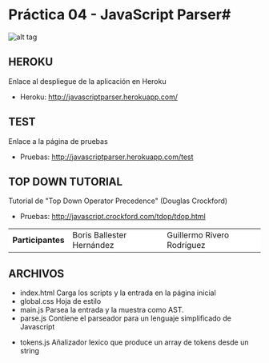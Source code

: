 # Práctica 04 - JavaScript Parser#


![alt tag](https://raw.github.com/alu0100702149/practica4/gh-pages/public/logo.png)


## HEROKU ##

Enlace al despliegue de la aplicación en Heroku

- Heroku: <href a= http://javascriptparser.herokuapp.com/> http://javascriptparser.herokuapp.com/ </href>

## TEST ##

Enlace a la página de pruebas

- Pruebas: <href a= http://javascriptparser.herokuapp.com/test> http://javascriptparser.herokuapp.com/test </href>

## TOP DOWN TUTORIAL ##

Tutorial de "Top Down Operator Precedence" (Douglas Crockford)

- Pruebas: <href a= http://javascript.crockford.com/tdop/tdop.html> http://javascript.crockford.com/tdop/tdop.html </href>


<table cellspacing="0">
    <tr style="background-color: #FFFFFF;">
    <td> <b>Participantes</b> </td>
    <td>Boris Ballester Hernández</td>
    <td>Guillermo Rivero Rodríguez</td>
  </tr>
</table>

## ARCHIVOS ##

<ul>

<li>index.html Carga los scripts y la entrada en la página inicial</li>

<li>global.css Hoja de estilo</li>

<li>main.js Parsea la entrada y la muestra como AST.</li>

<li>parse.js Contiene el parseador para un lenguaje simplificado de Javascript</li>


</ul>

* tokens.js Añalizador lexico que produce un array de tokens desde un string
           
